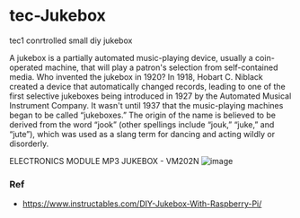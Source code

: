 # tec-Jukebox
tec1 conrtrolled small diy jukebox 

A jukebox is a partially automated music-playing device, usually a coin-operated machine, that will play a patron's selection from self-contained media.
Who invented the jukebox in 1920? In 1918, Hobart C. Niblack created a device that automatically changed records, leading to one of the first selective jukeboxes being introduced in 1927 by the Automated Musical Instrument Company. It wasn't until 1937 that the music-playing machines began to be called “jukeboxes.” The origin of the name is believed to be derived from the word “jook” (other spellings include “jouk,” “juke,” and “jute”), which was used as a slang term for dancing and acting wildly or disorderly.

ELECTRONICS MODULE MP3 JUKEBOX - VM202N
![image](https://user-images.githubusercontent.com/58069246/168183043-585ce7c2-3a0f-4f48-96b4-88703905f8ba.png)





### Ref
- https://www.instructables.com/DIY-Jukebox-With-Raspberry-Pi/



